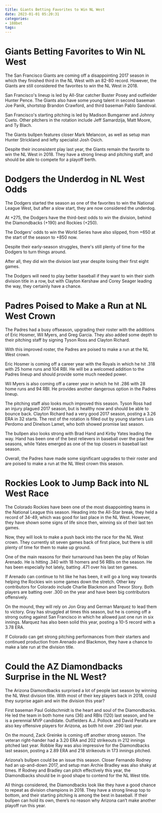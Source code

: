 ```yaml
---
title: Giants Betting Favorites to Win NL West
date: 2023-01-01 05:20:31
categories:
- 188bet
tags:
---
```



#  Giants Betting Favorites to Win NL West

The San Francisco Giants are coming off a disappointing 2017 season in which they finished third in the NL West with an 82-80 record. However, the Giants are still considered the favorites to win the NL West in 2018.

San Francisco's lineup is led by All-Star catcher Buster Posey and outfielder Hunter Pence. The Giants also have some young talent in second baseman Joe Panik, shortstop Brandon Crawford, and third baseman Pablo Sandoval.

San Francisco's starting pitching is led by Madison Bumgarner and Johnny Cueto. Other pitchers in the rotation include Jeff Samardzija, Matt Moore, and Ty Blach.

The Giants bullpen features closer Mark Melancon, as well as setup man Hunter Strickland and lefty specialist Josh Osich.

Despite their inconsistent play last year, the Giants remain the favorite to win the NL West in 2018. They have a strong lineup and pitching staff, and should be able to compete for a playoff berth.

#  Dodgers the Underdog in NL West Odds

The Dodgers started the season as one of the favorites to win the National League West, but after a slow start, they are now considered the underdog.

At +275, the Dodgers have the third-best odds to win the division, behind the Diamondbacks (+190) and Rockies (+250).

The Dodgers' odds to win the World Series have also slipped, from +650 at the start of the season to +850 now.

Despite their early-season struggles, there's still plenty of time for the Dodgers to turn things around.

After all, they did win the division last year despite losing their first eight games.

The Dodgers will need to play better baseball if they want to win their sixth division title in a row, but with Clayton Kershaw and Corey Seager leading the way, they certainly have a chance.

#  Padres Poised to Make a Run at NL West Crown

The Padres had a busy offseason, upgrading their roster with the additions of Eric Hosmer, Wil Myers, and Greg Garcia. They also added some depth to their pitching staff by signing Tyson Ross and Clayton Richard.

With this improved roster, the Padres are poised to make a run at the NL West crown.

Eric Hosmer is coming off a career year with the Royals in which he hit .318 with 25 home runs and 104 RBI. He will be a welcomed addition to the Padres lineup and should provide some much needed power.

Wil Myers is also coming off a career year in which he hit .286 with 28 home runs and 94 RBI. He provides another dangerous option in the Padres lineup.

The pitching staff also looks much improved this season. Tyson Ross had an injury plagued 2017 season, but is healthy now and should be able to bounce back. Clayton Richard had a very good 2017 season, posting a 3.26 ERA in 32 starts. The rest of the rotation is filled out by young starters Luis Perdomo and Dinelson Lamet, who both showed promise last season.

The bullpen also looks strong with Brad Hand and Kirby Yates leading the way. Hand has been one of the best relievers in baseball over the past few seasons, while Yates emerged as one of the top closers in baseball last season.

Overall, the Padres have made some significant upgrades to their roster and are poised to make a run at the NL West crown this season.

#  Rockies Look to Jump Back into NL West Race 

The Colorado Rockies have been one of the most disappointing teams in the National League this season. Heading into the All-Star break, they held a record of 34-49, which was good for last place in the NL West. However, they have shown some signs of life since then, winning six of their last ten games.

Now, they will look to make a push back into the race for the NL West crown. They currently sit seven games back of first place, but there is still plenty of time for them to make up ground.

One of the main reasons for their turnaround has been the play of Nolan Arenado. He is hitting .340 with 18 homers and 56 RBIs on the season. He has been especially hot lately, batting .471 over his last ten games.

If Arenado can continue to hit like he has been, it will go a long way towards helping the Rockies win some games down the stretch. Other key contributors for Colorado include Charlie Blackmon and Trevor Story. Both players are batting over .300 on the year and have been big contributors offensively.

On the mound, they will rely on Jon Gray and German Marquez to lead them to victory. Gray has struggled at times this season, but he is coming off a strong outing against San Francisco in which he allowed just one run in six innings. Marquez has also been solid this year, posting a 10-5 record with a 3.78 ERA.

If Colorado can get strong pitching performances from their starters and continued production from Arenado and Blackmon, they have a chance to make a late run at the division title.

#  Could the AZ Diamondbacks Surprise in the NL West?

The Arizona Diamondbacks surprised a lot of people last season by winning the NL West division title. With most of their key players back in 2018, could they surprise again and win the division this year?

First baseman Paul Goldschmidt is the heart and soul of the Diamondbacks. He led the team in both home runs (36) and RBIs (120) last season, and he is a perennial MVP candidate. Outfielders A.J. Pollock and David Peralta are also key offensive players for Arizona, as both hit over .290 last year.

On the mound, Zack Greinke is coming off another strong season. The veteran right-hander had a 3.20 ERA and 202 strikeouts in 212 innings pitched last year. Robbie Ray was also impressive for the Diamondbacks last season, posting a 2.89 ERA and 218 strikeouts in 173 innings pitched.

Arizona’s bullpen could be an issue this season. Closer Fernando Rodney had an up-and-down 2017, and setup man Archie Bradley was also shaky at times. If Rodney and Bradley can pitch effectively this year, the Diamondbacks should be in good shape to contend for the NL West title.

All things considered, the Diamondbacks look like they have a good chance to repeat as division champions in 2018. They have a strong lineup top to bottom, and their starting pitching is among the best in baseball. If their bullpen can hold its own, there’s no reason why Arizona can’t make another playoff run this year.